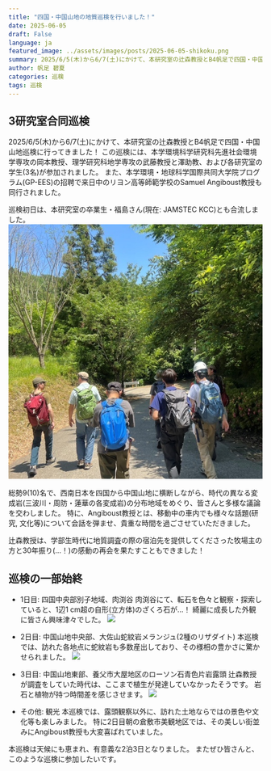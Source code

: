 ```yaml
---
title: "四国・中国山地の地質巡検を行いました！"
date: 2025-06-05
draft: False
language: ja
featured_image: ../assets/images/posts/2025-06-05-shikoku.png
summary: 2025/6/5(木)から6/7(土)にかけて、本研究室の辻森教授とB4帆足で四国・中国山地巡検に行ってきました！
author: 帆足 碧夏
categories: 巡検
tags: 巡検
---
```


## 3研究室合同巡検
2025/6/5(木)から6/7(土)にかけて、本研究室の辻森教授とB4帆足で四国・中国山地巡検に行ってきました！
この巡検には、本学環境科学研究科先進社会環境学専攻の岡本教授、理学研究科地学専攻の武藤教授と澤助教、および各研究室の学生(3名)が参加されました。
また、本学環境・地球科学国際共同大学院プログラム(GP-EES)の招聘で来日中のリヨン高等師範学校のSamuel Angiboust教授も同行されました。

巡検初日は、本研究室の卒業生・福島さん(現在: JAMSTEC KCC)とも合流しました。
![](static/images/posts/2025-06-05-shikoku/image1.png)

総勢9(10)名で、西南日本を四国から中国山地に横断しながら、時代の異なる変成岩(三波川・周防・蓮華の各変成岩)の分布地域をめぐり、皆さんと多様な議論を交わしました。
特に、Angiboust教授とは、移動中の車内でも様々な話題(研究, 文化等)について会話を弾ませ、貴重な時間を過ごさせていただきました。

辻森教授は、学部生時代に地質調査の際の宿泊先を提供してくださった牧場主の方と30年振り(…！)の感動の再会を果たすこともできました！

## 巡検の一部始終
- 1日目: 四国中央部別子地域、肉渕谷
肉渕谷にて、転石を色々と観察・探索していると、1辺1 cm超の自形(立方体)のざくろ石が…！
綺麗に成長した外観に皆さん興味津々でした。
![](/images/posts/2025-06-05-shikoku/image2.png)


- 2日目: 中国山地中央部、大佐山蛇紋岩メランジュ(2種のリザダイト)
本巡検では、訪れた各地点に蛇紋岩も多数産出しており、その様相の豊かさに驚かせられました。
![](/images/posts/2025-06-05-shikoku/image3.png)


- 3日目: 中国山地東部、養父市大屋地区のローソン石青色片岩露頭
辻森教授が調査をしていた時代は、ここまで植生が発達していなかったそうです。
岩石と植物が持つ時間差を感じさせます。
![](/images/posts/2025-06-05-shikoku/image4.png)


- その他: 観光
本巡検では、露頭観察以外に、訪れた土地ならではの景色や文化等も楽しみました。
特に2日目朝の倉敷市美観地区では、その美しい街並みにAngiboust教授も大変喜ばれていました。


本巡検は天候にも恵まれ、有意義な2泊3日となりました。
またぜひ皆さんと、このような巡検に参加したいです。
